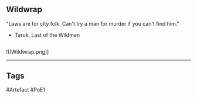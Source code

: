 ## Wildwrap
"Laws are for city folk.
Can't try a man for murder if you can't find him."
- Taruk, Last of the Wildmen
##
![[Wildwrap.png]]

---
## Tags
#Artefact
#PoE1